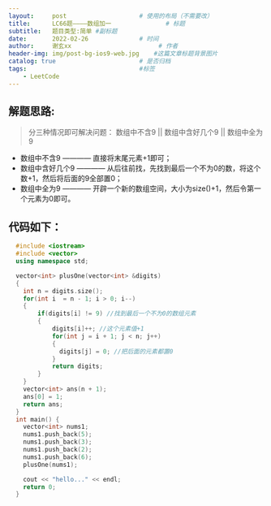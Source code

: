 ```yaml
---
layout:     post   				    # 使用的布局（不需要改）
title:      LC66题————数组加一				# 标题 
subtitle:   题目类型:简单 #副标题
date:       2022-02-26 				# 时间
author:     谢玄xx						# 作者
header-img: img/post-bg-ios9-web.jpg 	#这篇文章标题背景图片
catalog: true 						# 是否归档
tags:								#标签
    - LeetCode
---
```


## 解题思路:
> 分三种情况即可解决问题：
数组中不含9 || 数组中含好几个9 || 数组中全为9
* 数组中不含9 ———— 直接将末尾元素+1即可；
* 数组中含好几个9 ———— 从后往前找，先找到最后一个不为0的数，将这个数+1，然后将后面的9全部置0；
* 数组中全为9 ———— 开辟一个新的数组空间，大小为size()+1，然后令第一个元素为0即可。

## 代码如下：
```CPP
  #include <iostream>
  #include <vector>
  using namespace std;

  vector<int> plusOne(vector<int> &digits)
  {
	int n = digits.size();
	for(int i  = n - 1; i > 0; i--)
	{
		if(digits[i] != 9) //找到最后一个不为0的数组元素
		{
			digits[i]++; //这个元素值+1
			for(int j = i + 1; j < n; j++)
			{
			  digits[j] = 0; //把后面的元素都置0
			}
			return digits;
		}
	}
	vector<int> ans(n + 1);
	ans[0] = 1;
	return ans;
  }
  int main() {
	vector<int> nums1;
	nums1.push_back(5);
	nums1.push_back(3);
	nums1.push_back(2);
	nums1.push_back(6);
	plusOne(nums1);

	cout << "hello..." << endl;
	return 0;
  }
